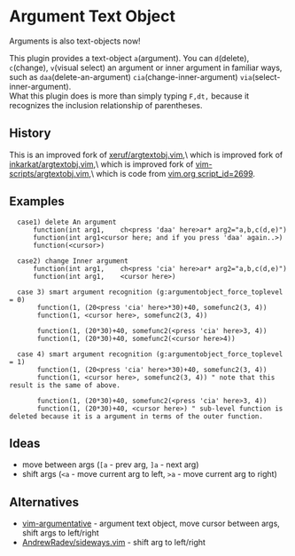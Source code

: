 # Argument Text Object
Arguments is also text-objects now!

This plugin provides a text-object `a`(argument).
You can `d`(delete), `c`(change), `v`(visual select) an argument or inner argument in familiar ways,
such as `daa`(delete-an-argument) `cia`(change-inner-argument) `via`(select-inner-argument).  
What this plugin does is more than simply typing `F,dt,`
because it recognizes the inclusion relationship of parentheses.

## History
This is an improved fork of [xeruf/argtextobj.vim](https://github.com/xeruf/argtextobj.vim),\\
which is improved fork of [inkarkat/argtextobj.vim](https://github.com/inkarkat/argtextobj.vim),\\
which is improved fork of [vim-scripts/argtextobj.vim](https://github.com/vim-scripts/argtextobj.vim),\\
which is code from [vim.org script_id=2699](https://www.vim.org/scripts/script.php?script_id=2699).

## Examples
```
  case1) delete An argument
      function(int arg1,    ch<press 'daa' here>ar* arg2="a,b,c(d,e)")
      function(int arg1<cursor here; and if you press 'daa' again..>)
      function(<cursor>)

  case2) change Inner argument
      function(int arg1,    ch<press 'cia' here>ar* arg2="a,b,c(d,e)")
      function(int arg1,    <cursor here>)
      
  case 3) smart argument recognition (g:argumentobject_force_toplevel = 0)
       function(1, (20<press 'cia' here>*30)+40, somefunc2(3, 4))
       function(1, <cursor here>, somefunc2(3, 4))
       
       function(1, (20*30)+40, somefunc2(<press 'cia' here>3, 4))
       function(1, (20*30)+40, somefunc2(<cursor here>4))

  case 4) smart argument recognition (g:argumentobject_force_toplevel = 1)
       function(1, (20<press 'cia' here>*30)+40, somefunc2(3, 4))
       function(1, <cursor here>, somefunc2(3, 4)) " note that this result is the same of above.
       
       function(1, (20*30)+40, somefunc2(<press 'cia' here>3, 4))
       function(1, (20*30)+40, <cursor here>) " sub-level function is deleted because it is a argument in terms of the outer function.
```

## Ideas
- move between args (`[a` - prev arg, `]a` - next arg)
- shift args (`<a` - move current arg to left, `>a` - move current arg to right)

## Alternatives
- [vim-argumentative](https://github.com/PeterRincker/vim-argumentative) - argument text object, move cursor between args, shift args to left/right
- [AndrewRadev/sideways.vim](https://github.com/AndrewRadev/sideways.vim) - shift arg to left/right

